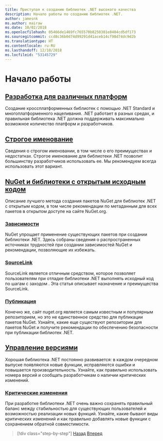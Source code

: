 ```yaml
---
title: Приступая к созданию библиотек .NET высокого качества
description: Начало работы по созданию библиотек .NET.
author: jamesnk
ms.author: mairaw
ms.date: 10/02/2018
ms.openlocfilehash: 05466de1469fc765570b8250301e8404cd5df173
ms.sourcegitcommit: ccd8c36b0d74d99291d41aceb14cf98d74dc9d2b
ms.translationtype: HT
ms.contentlocale: ru-RU
ms.lasthandoff: 12/10/2018
ms.locfileid: "53145729"
---
```

# <a name="get-started"></a>Начало работы

## <a name="cross-platform-targetingcross-platform-targetingmd"></a>[Разработка для различных платформ](./cross-platform-targeting.md)

Создание кроссплатформенных библиотек с помощью .NET Standard и многоплатформенного нацеливания. .NET работает в разных средах, и правильная библиотека .NET должна поддерживать максимально возможное количество платформ и разработчиков.

## <a name="strong-namingstrong-namingmd"></a>[Строгое именование](./strong-naming.md)

Сведения о строгом именовании, в том числе о его преимуществах и недостатках. Строгое именование для библиотеки .NET позволит большинству разработчиков использовать ее. Мы рекомендуем всегда использовать этот вариант.

## <a name="nuget-and-open-source-librariesnugetmd"></a>[NuGet и библиотеки с открытым исходным кодом](./nuget.md)

Описание лучшего метода создания пакетов NuGet для библиотек .NET с открытым кодом, в том числе рекомендации по метаданным для всех пакетов в открытом доступе на сайте NuGet.org.

### <a name="dependenciesdependenciesmd"></a>[Зависимости](./dependencies.md)

NuGet упрощает применение существующих пакетов при создании библиотеки .NET. Здесь собраны сведения о распространенных источниках трудностей при создании зависимостей NuGet и рекомендации, позволяющие их избежать.

### <a name="sourcelinksourcelinkmd"></a>[SourceLink](./sourcelink.md)

SourceLink является отличным средством, которое позволяет пользователям при отладке библиотеки .NET выполнять исходный код по шагам с заходом . Эта статья описывает назначение и преимущества SourceLink.

### <a name="publishingpublish-nuget-packagemd"></a>[Публикация](./publish-nuget-package.md)

Конечно же, сайт nuget.org является самым известным и популярным репозиторием, но это не единственное средство для публикации пакетов NuGet. Узнайте, какие еще существуют репозитории для пакетов NuGet и получите рекомендации по обеспечению безопасности при публикации библиотек .NET.

## <a name="versioningversioningmd"></a>[Управление версиями](./versioning.md)

Хорошая библиотека .NET постоянно развивается: в каждом очередном выпуске появляются новые функции, исправляются ошибки и повышается производительность. Узнайте, как правильно использовать номера версий и сообщать разработчикам о наличии критических изменений.

### <a name="breaking-changesbreaking-changesmd"></a>[Критические изменения](./breaking-changes.md)

При разработке библиотеки .NET очень важно сохранять правильный баланс между стабильностью для существующих пользователей и возможностью реализации новых функций. Узнайте, какие бывают виды критических изменений и как правильно добавлять новые функции с сохранением обратной совместимости.

>[!div class="step-by-step"]
>[Назад](index.md)
>[Вперед](cross-platform-targeting.md)